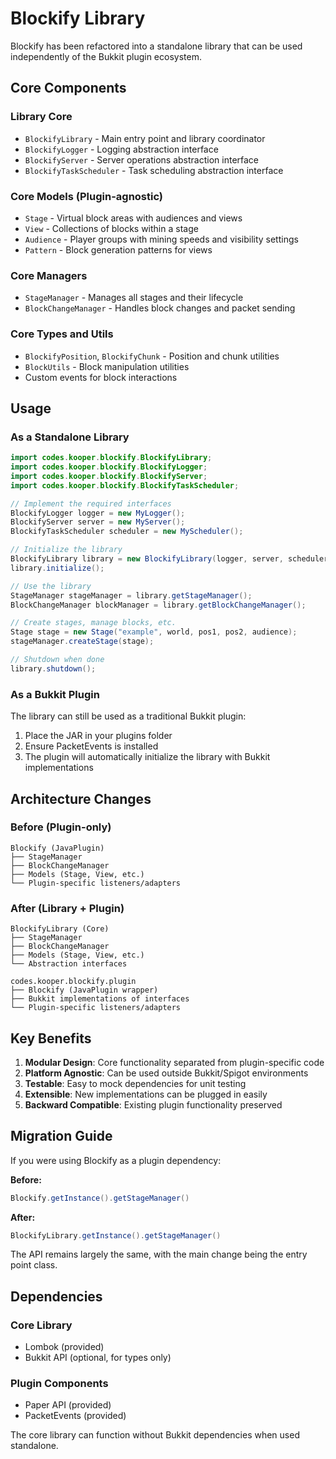 # Blockify Library

Blockify has been refactored into a standalone library that can be used independently of the Bukkit plugin ecosystem.

## Core Components

### Library Core
- `BlockifyLibrary` - Main entry point and library coordinator
- `BlockifyLogger` - Logging abstraction interface
- `BlockifyServer` - Server operations abstraction interface  
- `BlockifyTaskScheduler` - Task scheduling abstraction interface

### Core Models (Plugin-agnostic)
- `Stage` - Virtual block areas with audiences and views
- `View` - Collections of blocks within a stage
- `Audience` - Player groups with mining speeds and visibility settings
- `Pattern` - Block generation patterns for views

### Core Managers  
- `StageManager` - Manages all stages and their lifecycle
- `BlockChangeManager` - Handles block changes and packet sending

### Core Types and Utils
- `BlockifyPosition`, `BlockifyChunk` - Position and chunk utilities
- `BlockUtils` - Block manipulation utilities  
- Custom events for block interactions

## Usage

### As a Standalone Library

```java
import codes.kooper.blockify.BlockifyLibrary;
import codes.kooper.blockify.BlockifyLogger;
import codes.kooper.blockify.BlockifyServer; 
import codes.kooper.blockify.BlockifyTaskScheduler;

// Implement the required interfaces
BlockifyLogger logger = new MyLogger();
BlockifyServer server = new MyServer();
BlockifyTaskScheduler scheduler = new MyScheduler();

// Initialize the library
BlockifyLibrary library = new BlockifyLibrary(logger, server, scheduler);
library.initialize();

// Use the library
StageManager stageManager = library.getStageManager();
BlockChangeManager blockManager = library.getBlockChangeManager();

// Create stages, manage blocks, etc.
Stage stage = new Stage("example", world, pos1, pos2, audience);
stageManager.createStage(stage);

// Shutdown when done
library.shutdown();
```

### As a Bukkit Plugin

The library can still be used as a traditional Bukkit plugin:

1. Place the JAR in your plugins folder
2. Ensure PacketEvents is installed
3. The plugin will automatically initialize the library with Bukkit implementations

## Architecture Changes

### Before (Plugin-only)
```
Blockify (JavaPlugin)
├── StageManager
├── BlockChangeManager  
├── Models (Stage, View, etc.)
└── Plugin-specific listeners/adapters
```

### After (Library + Plugin)
```
BlockifyLibrary (Core)
├── StageManager  
├── BlockChangeManager
├── Models (Stage, View, etc.) 
└── Abstraction interfaces

codes.kooper.blockify.plugin
├── Blockify (JavaPlugin wrapper)
├── Bukkit implementations of interfaces
└── Plugin-specific listeners/adapters
```

## Key Benefits

1. **Modular Design**: Core functionality separated from plugin-specific code
2. **Platform Agnostic**: Can be used outside Bukkit/Spigot environments
3. **Testable**: Easy to mock dependencies for unit testing
4. **Extensible**: New implementations can be plugged in easily
5. **Backward Compatible**: Existing plugin functionality preserved

## Migration Guide

If you were using Blockify as a plugin dependency:

**Before:**
```java
Blockify.getInstance().getStageManager()
```

**After:**  
```java
BlockifyLibrary.getInstance().getStageManager()
```

The API remains largely the same, with the main change being the entry point class.

## Dependencies

### Core Library
- Lombok (provided)
- Bukkit API (optional, for types only)

### Plugin Components  
- Paper API (provided)
- PacketEvents (provided)

The core library can function without Bukkit dependencies when used standalone.
